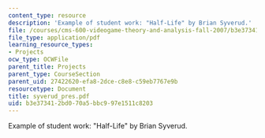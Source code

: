 ```yaml
---
content_type: resource
description: 'Example of student work: "Half-Life" by Brian Syverud.'
file: /courses/cms-600-videogame-theory-and-analysis-fall-2007/b3e373412bd070a5bbc997e1511c8203_syverud_pres.pdf
file_type: application/pdf
learning_resource_types:
- Projects
ocw_type: OCWFile
parent_title: Projects
parent_type: CourseSection
parent_uid: 27422620-efa8-2dce-c8e8-c59eb7767e9b
resourcetype: Document
title: syverud_pres.pdf
uid: b3e37341-2bd0-70a5-bbc9-97e1511c8203
---
```

Example of student work: "Half-Life" by Brian Syverud.

